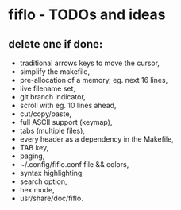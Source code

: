 # fiflo - TODOs and ideas
## delete one if done:
- traditional arrows keys to move the cursor,
- simplify the makefile,
- pre-allocation of a memory, eg. next 16 lines,
- live filename set,
- git branch indicator,
- scroll with eg. 10 lines ahead,
- cut/copy/paste,
- full ASCII support (keymap),
- tabs (multiple files),
- every header as a dependency in the Makefile,
- TAB key,
- paging,
- ~/.config/fiflo.conf file && colors,
- syntax highlighting,
- search option,
- hex mode,
- usr/share/doc/fiflo.
